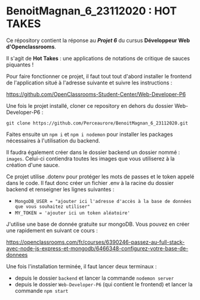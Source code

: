 # BenoitMagnan_6_23112020 : HOT TAKES

Ce répository contient la réponse au ***Projet 6*** du cursus **Développeur Web d'Openclassrooms**.

Il s'agit de **Hot Takes** : une applications de notations de critique de sauces piquantes !


Pour faire fonctionner ce projet, il faut tout tout d'abord installer le frontend de l'application situé à l'adresse suivante et suivre les instructions :

https://github.com/OpenClassrooms-Student-Center/Web-Developer-P6

Une fois le projet installé, cloner ce repository en dehors du dossier Web-Developer-P6 :

```git clone https://github.com/Perceaurore/BenoitMagnan_6_23112020.git```

Faites ensuite un ```npm i``` et ```npm i nodemon``` pour installer les packages nécessaires à l'utilisation du backend.

Il faudra également créer dans le dossier backend un dossier nommé : ```images```. Celui-ci contiendra toutes les images que vous utiliserez à la création d'une sauce.

Ce projet utilise .dotenv pour protéger les mots de passes et le token appelé dans le code. 
Il faut donc créer un fichier .env à la racine du dossier backend et renseigner les lignes suivantes :
- ```MongoDB_USER = "ajouter ici l'adresse d'accès à la base de données que vous souhaitez utiliser"```
- ```MY_TOKEN = 'ajouter ici un token aléatoire'```

J'utilise une base de donnée gratuite sur mongoDB. Vous pouvez en créer une rapidement en suivant ce cours :

https://openclassrooms.com/fr/courses/6390246-passez-au-full-stack-avec-node-js-express-et-mongodb/6466348-configurez-votre-base-de-donnees

Une fois l'installation terminée, il faut lancer deux terminaux :
- depuis le dossier ```backend``` et lancer la commande ```nodemon server```
- depuis le dossier ```Web-Developer-P6``` (qui contient le frontend) et lancer la commande ```npm start``` 
